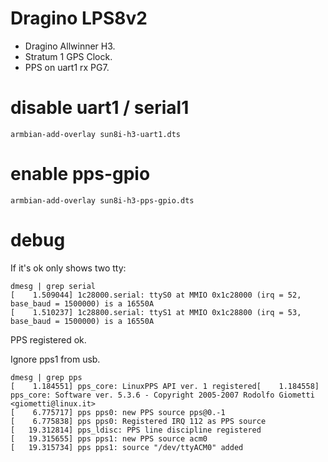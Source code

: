 # Dragino LPS8v2

- Dragino Allwinner H3.
- Stratum 1 GPS Clock.
- PPS on uart1 rx PG7.

# disable uart1 / serial1

```
armbian-add-overlay sun8i-h3-uart1.dts
```
# enable pps-gpio 

```
armbian-add-overlay sun8i-h3-pps-gpio.dts
```

# debug

If it's ok only shows two tty:

```
dmesg | grep serial
[    1.509044] 1c28000.serial: ttyS0 at MMIO 0x1c28000 (irq = 52, base_baud = 1500000) is a 16550A
[    1.510237] 1c28800.serial: ttyS1 at MMIO 0x1c28800 (irq = 53, base_baud = 1500000) is a 16550A
```

PPS registered ok.

Ignore pps1 from usb.
```
dmesg | grep pps
[    1.184551] pps_core: LinuxPPS API ver. 1 registered[    1.184558] pps_core: Software ver. 5.3.6 - Copyright 2005-2007 Rodolfo Giometti <giometti@linux.it>
[    6.775717] pps pps0: new PPS source pps@0.-1
[    6.775838] pps pps0: Registered IRQ 112 as PPS source
[   19.312814] pps_ldisc: PPS line discipline registered
[   19.315655] pps pps1: new PPS source acm0
[   19.315734] pps pps1: source "/dev/ttyACM0" added
```
